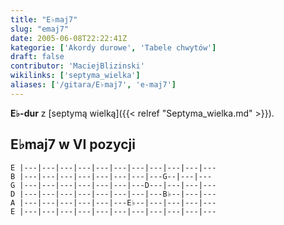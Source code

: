 ```yaml
---
title: "E♭maj7"
slug: "emaj7"
date: 2005-06-08T22:22:41Z
kategorie: ['Akordy durowe', 'Tabele chwytów']
draft: false
contributor: 'MaciejBlizinski'
wikilinks: ['septyma_wielka']
aliases: ['/gitara/E♭maj7', 'e-maj7']
---
```

**E♭-dur** z [septymą wielką]({{< relref "Septyma_wielka.md" >}}).

## E♭maj7 w VI pozycji


```
E |---|---|---|---|---|---|---|---|---|---|---
B |---|---|---|---|---|---|---|---G--|---|---
G |---|---|---|---|---|---|---D---|---|---|---
D |---|---|---|---|---|---|---|---B♭--|---|---
A |---|---|---|---|---|---E♭--|---|---|---|---
E |---|---|---|---|---|---|---|---|---|---|---
```



